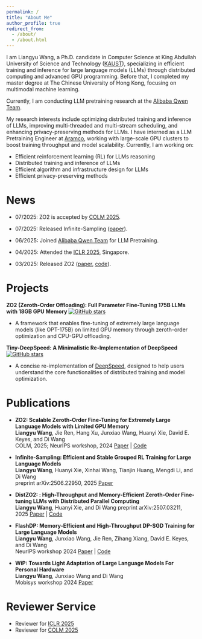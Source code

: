 ```yaml
---
permalink: /
title: "About Me"
author_profile: true
redirect_from: 
  - /about/
  - /about.html
---
```

I am Liangyu Wang, a Ph.D. candidate in Computer Science at King Abdullah University of Science and Technology ([KAUST](https://www.kaust.edu.sa/en/)), specializing in efficient training and inference for large language models (LLMs) through distributed computing and advanced GPU programming. 
Before that, I completed my master degree at The Chinese University of Hong Kong, focusing on multimodal machine learning.

Currently, I am conducting LLM pretraining research at the [Alibaba Qwen Team](https://huggingface.co/Qwen).

My research interests include optimizing distributed training and inference of LLMs, improving multi-threaded and multi-stream scheduling, and enhancing privacy-preserving methods for LLMs. I have interned as a LLM Pretraining Engineer at [Aramco](https://www.aramco.com/), working with large-scale GPU clusters to boost training throughput and model scalability. Currently, I am working on:

* Efficient reinforcement learning (RL) for LLMs reasoning
* Distributed training and inference of LLMs
* Efficient algorithm and infrastructure design for LLMs
* Efficient privacy-preserving methods

News
====

* 07/2025: ZO2 is accepted by [COLM 2025](https://colmweb.org/index.html).

* 07/2025: Released Infinite-Sampling ([paper](https://arxiv.org/pdf/2506.22950)).

* 06/2025: Joined [Alibaba Qwen Team](https://huggingface.co/Qwen) for LLM Pretraining.

* 04/2025: Attended the [ICLR 2025](https://openreview.net/group?id=ICLR.cc/2025/Conference), Singapore.

* 03/2025: Released ZO2 ([paper](https://arxiv.org/abs/2503.12668), [code](https://github.com/liangyuwang/zo2)).

Projects
========

**ZO2 (Zeroth-Order Offloading): Full Parameter Fine-Tuning 175B LLMs with 18GB GPU Memory** [![GitHub stars](https://img.shields.io/github/stars/liangyuwang/zo2?style=social)](https://github.com/liangyuwang/zo2)
- A framework that enables fine-tuning of extremely large language models (like OPT-175B) on limited GPU memory through zeroth-order optimization and CPU-GPU offloading.

**Tiny-DeepSpeed: A Minimalistic Re-Implementation of DeepSpeed** [![GitHub stars](https://img.shields.io/github/stars/liangyuwang/Tiny-DeepSpeed?style=social)](https://github.com/liangyuwang/Tiny-DeepSpeed)
- A concise re-implementation of [DeepSpeed](https://github.com/deepspeedai/DeepSpeed), designed to help users understand the core functionalities of distributed training and model optimization.

Publications
============

* **ZO2: Scalable Zeroth-Order Fine-Tuning for Extremely Large Language Models with Limited GPU Memory**  
  **Liangyu Wang**, Jie Ren, Hang Xu, Junxiao Wang, Huanyi Xie, David E. Keyes, and Di Wang  
  COLM, 2025; NeurIPS workshop, 2024
  [Paper](https://arxiv.org/abs/2503.12668) | [Code](https://github.com/liangyuwang/zo2)

* **Infinite-Sampling: Efficient and Stable Grouped RL Training for Large Language Models**  
  **Liangyu Wang**, Huanyi Xie, Xinhai Wang, Tianjin Huang, Mengdi Li, and Di Wang  
  preprint arXiv:2506.22950, 2025 
  [Paper](https://arxiv.org/pdf/2506.22950)

* **DistZO2: : High-Throughput and Memory-Efficient Zeroth-Order Fine-tuning LLMs with Distributed Parallel Computing**  
  **Liangyu Wang**, Huanyi Xie, and Di Wang
  preprint arXiv:2507.03211, 2025 
  [Paper](https://arxiv.org/pdf/2507.03211) | [Code](https://github.com/liangyuwang/zo2)

* **FlashDP: Memory-Efficient and High-Throughput DP-SGD Training for Large Language Models**  
  **Liangyu Wang**, Junxiao Wang, Jie Ren, Zihang Xiang, David E. Keyes, and Di Wang  
  NeurIPS workshop 2024 
  [Paper](https://openreview.net/pdf?id=6izXTVVzoI) | [Code](https://github.com/kaustpradalab/flashdp)

* **WiP: Towards Light Adaptation of Large Language Models For Personal Hardware**  
  **Liangyu Wang**, Junxiao Wang and Di Wang  
  Mobisys workshop 2024 
  [Paper](https://dl.acm.org/doi/pdf/10.1145/3662006.3662065)

Reviewer Service
================

- Reviewer for [ICLR 2025](https://iclr.cc/)
- Reviewer for [COLM 2025](https://colmweb.org/)
